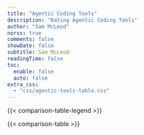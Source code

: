 ```yaml
---
title: "Agentic Coding Tools"
description: "Rating Agentic Coding Tools"
author: "Sam McLeod"
norss: true
comments: false
showDate: false
subtitle: Sam McLeod
readingTime: false
toc:
  enable: false
  auto: false
extra_css:
  - "css/agentic-tools-table.css"
---
```



{{< comparison-table-legend >}}

{{< comparison-table >}}
